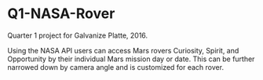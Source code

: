 # Q1-NASA-Rover

Quarter 1 project for Galvanize Platte, 2016.

Using the NASA API users can access Mars rovers Curiosity, Spirit, and Opportunity by their individual Mars mission day or date. This can be further narrowed down by camera angle and is customized for each rover.
